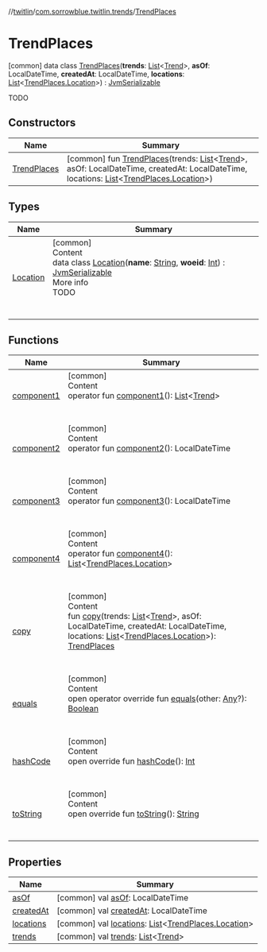 //[twitlin](../../index.md)/[com.sorrowblue.twitlin.trends](../index.md)/[TrendPlaces](index.md)



# TrendPlaces  
 [common] data class [TrendPlaces](index.md)(**trends**: [List](https://kotlinlang.org/api/latest/jvm/stdlib/kotlin.collections/-list/index.html)<[Trend](../-trend/index.md)>, **asOf**: LocalDateTime, **createdAt**: LocalDateTime, **locations**: [List](https://kotlinlang.org/api/latest/jvm/stdlib/kotlin.collections/-list/index.html)<[TrendPlaces.Location](-location/index.md)>) : [JvmSerializable](../../com.sorrowblue.twitlin.annotation/-jvm-serializable/index.md)

TODO

   


## Constructors  
  
|  Name|  Summary| 
|---|---|
| <a name="com.sorrowblue.twitlin.trends/TrendPlaces/TrendPlaces/#kotlin.collections.List[com.sorrowblue.twitlin.trends.Trend]#kotlinx.datetime.LocalDateTime#kotlinx.datetime.LocalDateTime#kotlin.collections.List[com.sorrowblue.twitlin.trends.TrendPlaces.Location]/PointingToDeclaration/"></a>[TrendPlaces](-trend-places.md)| <a name="com.sorrowblue.twitlin.trends/TrendPlaces/TrendPlaces/#kotlin.collections.List[com.sorrowblue.twitlin.trends.Trend]#kotlinx.datetime.LocalDateTime#kotlinx.datetime.LocalDateTime#kotlin.collections.List[com.sorrowblue.twitlin.trends.TrendPlaces.Location]/PointingToDeclaration/"></a> [common] fun [TrendPlaces](-trend-places.md)(trends: [List](https://kotlinlang.org/api/latest/jvm/stdlib/kotlin.collections/-list/index.html)<[Trend](../-trend/index.md)>, asOf: LocalDateTime, createdAt: LocalDateTime, locations: [List](https://kotlinlang.org/api/latest/jvm/stdlib/kotlin.collections/-list/index.html)<[TrendPlaces.Location](-location/index.md)>)   <br>


## Types  
  
|  Name|  Summary| 
|---|---|
| <a name="com.sorrowblue.twitlin.trends/TrendPlaces.Location///PointingToDeclaration/"></a>[Location](-location/index.md)| <a name="com.sorrowblue.twitlin.trends/TrendPlaces.Location///PointingToDeclaration/"></a>[common]  <br>Content  <br>data class [Location](-location/index.md)(**name**: [String](https://kotlinlang.org/api/latest/jvm/stdlib/kotlin/-string/index.html), **woeid**: [Int](https://kotlinlang.org/api/latest/jvm/stdlib/kotlin/-int/index.html)) : [JvmSerializable](../../com.sorrowblue.twitlin.annotation/-jvm-serializable/index.md)  <br>More info  <br>TODO  <br><br><br>


## Functions  
  
|  Name|  Summary| 
|---|---|
| <a name="com.sorrowblue.twitlin.trends/TrendPlaces/component1/#/PointingToDeclaration/"></a>[component1](component1.md)| <a name="com.sorrowblue.twitlin.trends/TrendPlaces/component1/#/PointingToDeclaration/"></a>[common]  <br>Content  <br>operator fun [component1](component1.md)(): [List](https://kotlinlang.org/api/latest/jvm/stdlib/kotlin.collections/-list/index.html)<[Trend](../-trend/index.md)>  <br><br><br>
| <a name="com.sorrowblue.twitlin.trends/TrendPlaces/component2/#/PointingToDeclaration/"></a>[component2](component2.md)| <a name="com.sorrowblue.twitlin.trends/TrendPlaces/component2/#/PointingToDeclaration/"></a>[common]  <br>Content  <br>operator fun [component2](component2.md)(): LocalDateTime  <br><br><br>
| <a name="com.sorrowblue.twitlin.trends/TrendPlaces/component3/#/PointingToDeclaration/"></a>[component3](component3.md)| <a name="com.sorrowblue.twitlin.trends/TrendPlaces/component3/#/PointingToDeclaration/"></a>[common]  <br>Content  <br>operator fun [component3](component3.md)(): LocalDateTime  <br><br><br>
| <a name="com.sorrowblue.twitlin.trends/TrendPlaces/component4/#/PointingToDeclaration/"></a>[component4](component4.md)| <a name="com.sorrowblue.twitlin.trends/TrendPlaces/component4/#/PointingToDeclaration/"></a>[common]  <br>Content  <br>operator fun [component4](component4.md)(): [List](https://kotlinlang.org/api/latest/jvm/stdlib/kotlin.collections/-list/index.html)<[TrendPlaces.Location](-location/index.md)>  <br><br><br>
| <a name="com.sorrowblue.twitlin.trends/TrendPlaces/copy/#kotlin.collections.List[com.sorrowblue.twitlin.trends.Trend]#kotlinx.datetime.LocalDateTime#kotlinx.datetime.LocalDateTime#kotlin.collections.List[com.sorrowblue.twitlin.trends.TrendPlaces.Location]/PointingToDeclaration/"></a>[copy](copy.md)| <a name="com.sorrowblue.twitlin.trends/TrendPlaces/copy/#kotlin.collections.List[com.sorrowblue.twitlin.trends.Trend]#kotlinx.datetime.LocalDateTime#kotlinx.datetime.LocalDateTime#kotlin.collections.List[com.sorrowblue.twitlin.trends.TrendPlaces.Location]/PointingToDeclaration/"></a>[common]  <br>Content  <br>fun [copy](copy.md)(trends: [List](https://kotlinlang.org/api/latest/jvm/stdlib/kotlin.collections/-list/index.html)<[Trend](../-trend/index.md)>, asOf: LocalDateTime, createdAt: LocalDateTime, locations: [List](https://kotlinlang.org/api/latest/jvm/stdlib/kotlin.collections/-list/index.html)<[TrendPlaces.Location](-location/index.md)>): [TrendPlaces](index.md)  <br><br><br>
| <a name="kotlin/Any/equals/#kotlin.Any?/PointingToDeclaration/"></a>[equals](../../com.sorrowblue.twitlin.v2.users/-users-api/-expansion/-companion/index.md#%5Bkotlin%2FAny%2Fequals%2F%23kotlin.Any%3F%2FPointingToDeclaration%2F%5D%2FFunctions%2F1930806739)| <a name="kotlin/Any/equals/#kotlin.Any?/PointingToDeclaration/"></a>[common]  <br>Content  <br>open operator override fun [equals](../../com.sorrowblue.twitlin.v2.users/-users-api/-expansion/-companion/index.md#%5Bkotlin%2FAny%2Fequals%2F%23kotlin.Any%3F%2FPointingToDeclaration%2F%5D%2FFunctions%2F1930806739)(other: [Any](https://kotlinlang.org/api/latest/jvm/stdlib/kotlin/-any/index.html)?): [Boolean](https://kotlinlang.org/api/latest/jvm/stdlib/kotlin/-boolean/index.html)  <br><br><br>
| <a name="kotlin/Any/hashCode/#/PointingToDeclaration/"></a>[hashCode](../../com.sorrowblue.twitlin.v2.users/-users-api/-expansion/-companion/index.md#%5Bkotlin%2FAny%2FhashCode%2F%23%2FPointingToDeclaration%2F%5D%2FFunctions%2F1930806739)| <a name="kotlin/Any/hashCode/#/PointingToDeclaration/"></a>[common]  <br>Content  <br>open override fun [hashCode](../../com.sorrowblue.twitlin.v2.users/-users-api/-expansion/-companion/index.md#%5Bkotlin%2FAny%2FhashCode%2F%23%2FPointingToDeclaration%2F%5D%2FFunctions%2F1930806739)(): [Int](https://kotlinlang.org/api/latest/jvm/stdlib/kotlin/-int/index.html)  <br><br><br>
| <a name="kotlin/Any/toString/#/PointingToDeclaration/"></a>[toString](../../com.sorrowblue.twitlin.v2.users/-users-api/-expansion/-companion/index.md#%5Bkotlin%2FAny%2FtoString%2F%23%2FPointingToDeclaration%2F%5D%2FFunctions%2F1930806739)| <a name="kotlin/Any/toString/#/PointingToDeclaration/"></a>[common]  <br>Content  <br>open override fun [toString](../../com.sorrowblue.twitlin.v2.users/-users-api/-expansion/-companion/index.md#%5Bkotlin%2FAny%2FtoString%2F%23%2FPointingToDeclaration%2F%5D%2FFunctions%2F1930806739)(): [String](https://kotlinlang.org/api/latest/jvm/stdlib/kotlin/-string/index.html)  <br><br><br>


## Properties  
  
|  Name|  Summary| 
|---|---|
| <a name="com.sorrowblue.twitlin.trends/TrendPlaces/asOf/#/PointingToDeclaration/"></a>[asOf](as-of.md)| <a name="com.sorrowblue.twitlin.trends/TrendPlaces/asOf/#/PointingToDeclaration/"></a> [common] val [asOf](as-of.md): LocalDateTime   <br>
| <a name="com.sorrowblue.twitlin.trends/TrendPlaces/createdAt/#/PointingToDeclaration/"></a>[createdAt](created-at.md)| <a name="com.sorrowblue.twitlin.trends/TrendPlaces/createdAt/#/PointingToDeclaration/"></a> [common] val [createdAt](created-at.md): LocalDateTime   <br>
| <a name="com.sorrowblue.twitlin.trends/TrendPlaces/locations/#/PointingToDeclaration/"></a>[locations](locations.md)| <a name="com.sorrowblue.twitlin.trends/TrendPlaces/locations/#/PointingToDeclaration/"></a> [common] val [locations](locations.md): [List](https://kotlinlang.org/api/latest/jvm/stdlib/kotlin.collections/-list/index.html)<[TrendPlaces.Location](-location/index.md)>   <br>
| <a name="com.sorrowblue.twitlin.trends/TrendPlaces/trends/#/PointingToDeclaration/"></a>[trends](trends.md)| <a name="com.sorrowblue.twitlin.trends/TrendPlaces/trends/#/PointingToDeclaration/"></a> [common] val [trends](trends.md): [List](https://kotlinlang.org/api/latest/jvm/stdlib/kotlin.collections/-list/index.html)<[Trend](../-trend/index.md)>   <br>

